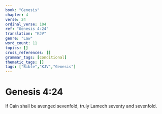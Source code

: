 ```yaml
---
book: "Genesis"
chapter: 4
verse: 24
ordinal_verse: 104
ref: "Genesis 4:24"
translation: "KJV"
genre: "Law"
word_count: 11
topics: []
cross_references: []
grammar_tags: [conditional]
thematic_tags: []
tags: ["Bible","KJV","Genesis"]
---
```


# Genesis 4:24

If Cain shall be avenged sevenfold, truly Lamech seventy and sevenfold.
